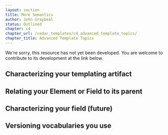 ```yaml
---
layout: section
title: More Semantics
author: John Graybeal
status: Outlined
chapter: c4
chapter_url: /cedar_templates/c4_advanced_template_topics/
chapter_title: Advanced Template Topics
---
```

We're sorry, this resource has not yet been developed. 
You are welcome to contribute to its development at the link below.


## Characterizing your templating artifact


## Relating your Element or Field to its parent



## Characterizing your field (future)


## Versioning vocabularies you use




